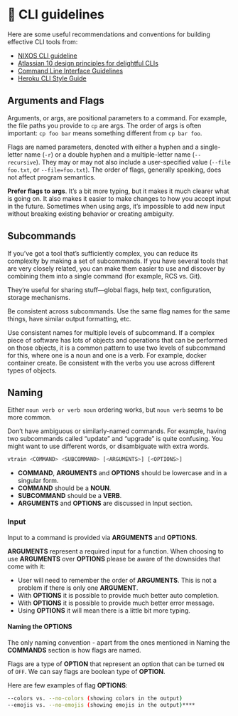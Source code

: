 # :guide_dog: CLI guidelines

Here are some useful recommendations and conventions for building effective CLI tools from:

* [NIXOS CLI guideline](https://nixos.org/manual/nix/stable/contributing/cli-guideline.html)
* [Atlassian 10 design principles for delightful CLIs](https://blog.developer.atlassian.com/10-design-principles-for-delightful-clis/)
* [Command Line Interface Guidelines](https://clig.dev)
* [Heroku CLI Style Guide](https://devcenter.heroku.com/articles/cli-style-guide)

## Arguments and Flags

Arguments, or args, are positional parameters to a command. For example, the file paths you provide to `cp` are args. The order of args is often important: `cp foo bar` means something different from `cp bar foo`.

Flags are named parameters, denoted with either a hyphen and a single-letter name (`-r`) or a double hyphen and a multiple-letter name (`--recursive`). They may or may not also include a user-specified value (`--file foo.txt`, or `--file=foo.txt`). The order of flags, generally speaking, does not affect program semantics.

**Prefer flags to args**. It’s a bit more typing, but it makes it much clearer what is going on. It also makes it easier to make changes to how you accept input in the future. Sometimes when using args, it’s impossible to add new input without breaking existing behavior or creating ambiguity.

## Subcommands

If you’ve got a tool that’s sufficiently complex, you can reduce its complexity by making a set of subcommands. If you have several tools that are very closely related, you can make them easier to use and discover by combining them into a single command (for example, RCS vs. Git).

They’re useful for sharing stuff—global flags, help text, configuration, storage mechanisms.

Be consistent across subcommands. Use the same flag names for the same things, have similar output formatting, etc.

Use consistent names for multiple levels of subcommand. If a complex piece of software has lots of objects and operations that can be performed on those objects, it is a common pattern to use two levels of subcommand for this, where one is a noun and one is a verb. For example, docker container create. Be consistent with the verbs you use across different types of objects.

## Naming

Either `noun verb or verb noun` ordering works, but `noun verb` seems to be more common.

Don’t have ambiguous or similarly-named commands. For example, having two subcommands called “update” and “upgrade” is quite confusing. You might want to use different words, or disambiguate with extra words.

```bash
vtrain <COMMAND> <SUBCOMMAND> [<ARGUMENTS>] [<OPTIONS>]
```

* **COMMAND**, **ARGUMENTS** and **OPTIONS** should be lowercase and in a singular form.
* **COMMAND** should be a **NOUN**.
* **SUBCOMMAND** should be a **VERB**.
* **ARGUMENTS** and **OPTIONS** are discussed in Input section.

### Input 
Input to a command is provided via **ARGUMENTS** and **OPTIONS**.

**ARGUMENTS** represent a required input for a function. When choosing to use **ARGUMENTS** over **OPTIONS** please be aware of the downsides that come with it:

* User will need to remember the order of **ARGUMENTS**. This is not a problem if there is only one **ARGUMENT**.
* With **OPTIONS** it is possible to provide much better auto completion.
* With **OPTIONS** it is possible to provide much better error message.
* Using **OPTIONS** it will mean there is a little bit more typing.

#### Naming the OPTIONS

The only naming convention - apart from the ones mentioned in Naming the **COMMANDS** section is how flags are named.

Flags are a type of **OPTION** that represent an option that can be turned `ON` of `OFF`. We can say flags are boolean type of **OPTION**.

Here are few examples of flag **OPTIONS**:

```bash
--colors vs. --no-colors (showing colors in the output)
--emojis vs. --no-emojis (showing emojis in the output)****
```
